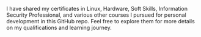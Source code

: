 I have shared my certificates in Linux, Hardware, Soft Skills, Information Security Professional, and various other courses I pursued for personal development in this GitHub repo. Feel free to explore them for more details on my qualifications and learning journey.
